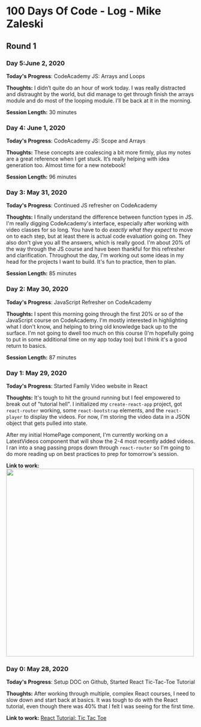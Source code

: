 # 100 Days Of Code - Log - Mike Zaleski

## Round 1

### Day 5:June 2, 2020

**Today's Progress**: CodeAcademy JS: Arrays and Loops

**Thoughts:** I didn’t quite do an hour of work today. I was really distracted and distraught by the world, but did manage to get through finish the arrays module and do most of the looping module. I’ll be back at it in the morning. 

**Session Length:** 30 minutes

### Day 4: June 1, 2020

**Today's Progress**: CodeAcademy JS: Scope and Arrays

**Thoughts:** These concepts are coalescing a bit more firmly, plus my notes are a great reference when I get stuck. It’s really helping with idea generation too. Almost time for a new notebook!

**Session Length:** 96 minutes

### Day 3: May 31, 2020

**Today's Progress**: Continued JS refresher on CodeAcademy

**Thoughts:** I finally understand the difference between function types in JS. I'm really digging CodeAcademy's interface, especially after working with video classes for so long. You have to do _exactly what they expect_ to move on to each step, but at least there is actual code evaluation going on. They also don't give you all the answers, which is really good. I'm about 20% of the way through the JS course and have been thankful for this refresher and clarification. Throughout the day, I'm working out some ideas in my head for the projects I want to build. It's fun to practice, then to plan.

**Session Length:** 85 minutes

### Day 2: May 30, 2020

**Today's Progress**: JavaScript Refresher on CodeAcademy

**Thoughts:** I spent this morning going through the first 20% or so of the JavaScript course on CodeAcademy. I'm mostly interested in highlighting what I don't know, and helping to bring old knowledge back up to the surface. I'm not going to dwell too much on this course (I'm hopefully going to put in some additional time on my app today too) but I think it's a good return to basics.

**Session Length:** 87 minutes

### Day 1: May 29, 2020

**Today's Progress**: Started Family Video website in React

**Thoughts:** It's tough to hit the ground running but I feel empowered to break out of "tutorial hell". I initialized my `create-react-app` project, got `react-router` working, some `react-bootstrap` elements, and the `react-player` to display the videos. For now, I'm storing the video data in a JSON object that gets pulled into state.

After my initial HomePage component, I'm currently working on a LatestVideos component that will show the 2-4 most recently added videos. I ran into a snag passing props down through `react-router` so I'm going to do more reading up on best practices to prep for tomorrow's session.

**Link to work:**
<img src='https://lh3.googleusercontent.com/pw/ACtC-3fbEteRkSNW_Oai6QgM2oVx3VllgYqMNSyhVID72xqwwlJWCHGgeXt-hUnl6N_qqTm4cCvBNZTq92Eyu5Ba7tAYkPuyxCN6eXBviIZIfEHcgLXO85kYfpZbawxI_66xv00sZ4CK76M45gOWvfi5GTzAyQ=w2504-h1670-no?authuser=0' width='500'>

### Day 0: May 28, 2020

**Today's Progress**: Setup DOC on Github, Started React Tic-Tac-Toe Tutorial

**Thoughts:** After working through multiple, complex React courses, I need to slow down and start back at basics. It was tough to do with the React tutorial, even though there was 40% that I felt I was seeing for the first time.

**Link to work:** [React Tutorial: Tic Tac Toe](https://github.com/multisonic/tic-tac-toe)
